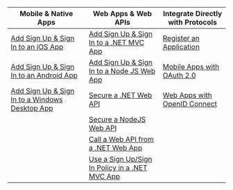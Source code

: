 | Mobile & Native Apps | Web Apps & Web APIs | Integrate Directly with Protocols |
| ----------------------- | ------------------------------- | --------------------- |
| [Add Sign Up & Sign In to an iOS App](active-directory-b2c-devquickstarts-ios.md) | [Add Sign Up & Sign In to a .NET MVC App](active-directory-b2c-devquickstarts-web-dotnet.md) | [Register an Application](active-directory-b2c-app-registration.md) |
| [Add Sign Up & Sign In to an Android App](active-directory-b2c-devquickstarts-android.md) | [Add Sign Up & Sign In to a Node JS Web App](active-directory-b2c-devquickstarts-web-node.md) | [Mobile Apps with OAuth 2.0](active-directory-b2c-reference-oauth-code.md) |
| [Add Sign Up & Sign In to a Windows Desktop App](active-directory-b2c-devquickstarts-native-dotnet.md) | [Secure a .NET Web API](active-directory-b2c-devquickstarts-api-dotnet.md) | [Web Apps with OpenID Connect](active-directory-b2c-reference-oidc.md) |
|  | [Secure a NodeJS Web API](active-directory-b2c-devquickstarts-api-node.md) | 
|  | [Call a Web API from a .NET Web App](active-directory-b2c-devquickstarts-web-api-dotnet.md) |  |
| | [Use a Sign Up/Sign In Policy in a .NET MVC App](active-directory-b2c-devquickstarts-web-dotnet-susi.md) | |

